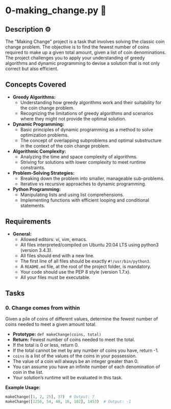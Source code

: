 # 0-making_change.py 📖

## Description ⚙️
The "Making Change" project is a task that involves solving the classic coin change problem. The objective is to find the fewest number of coins required to make up a given total amount, given a list of coin denominations. The project challenges you to apply your understanding of greedy algorithms and dynamic programming to devise a solution that is not only correct but also efficient.

## Concepts Covered
- **Greedy Algorithms:**
  - Understanding how greedy algorithms work and their suitability for the coin change problem.
  - Recognizing the limitations of greedy algorithms and scenarios where they might not provide the optimal solution.
- **Dynamic Programming:**
  - Basic principles of dynamic programming as a method to solve optimization problems.
  - The concept of overlapping subproblems and optimal substructure in the context of the coin change problem.
- **Algorithmic Complexity:**
  - Analyzing the time and space complexity of algorithms.
  - Striving for solutions with lower complexity to meet runtime constraints.
- **Problem-Solving Strategies:**
  - Breaking down the problem into smaller, manageable sub-problems.
  - Iterative vs recursive approaches to dynamic programming.
- **Python Programming:**
  - Manipulating lists and using list comprehensions.
  - Implementing functions with efficient looping and conditional statements.

## Requirements
- **General:**
  - Allowed editors: vi, vim, emacs.
  - All files interpreted/compiled on Ubuntu 20.04 LTS using python3 (version 3.4.3).
  - All files should end with a new line.
  - The first line of all files should be exactly `#!/usr/bin/python3`.
  - A `README.md` file, at the root of the project folder, is mandatory.
  - Your code should use the PEP 8 style (version 1.7.x).
  - All your files must be executable.

## Tasks
### 0. Change comes from within
Given a pile of coins of different values, determine the fewest number of coins needed to meet a given amount total.

- **Prototype:** `def makeChange(coins, total)`
- **Return:** Fewest number of coins needed to meet the total.
- If the total is 0 or less, return 0.
- If the total cannot be met by any number of coins you have, return -1.
- `coins` is a list of the values of the coins in your possession.
- The value of a coin will always be an integer greater than 0.
- You can assume you have an infinite number of each denomination of coin in the list.
- Your solution’s runtime will be evaluated in this task.

**Example Usage:**
```python
makeChange([1, 2, 25], 37)  # Output: 7
makeChange([1256, 54, 48, 16, 102], 1453)  # Output: -1
```
